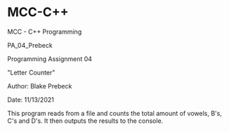 # MCC-C++
MCC - C++ Programming

PA_04_Prebeck

Programming Assignment 04

"Letter Counter"

Author:  Blake Prebeck

Date: 11/13/2021

This program reads from a file and counts the total amount of vowels, B's, C's and D's.
It then outputs the results to the console.
